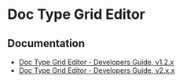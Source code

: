 # Doc Type Grid Editor
## Documentation

* [Doc Type Grid Editor - Developers Guide, v1.2.x](developers-guide-v1.md)
* [Doc Type Grid Editor - Developers Guide, v2.x.x](developers-guide-v2.md)